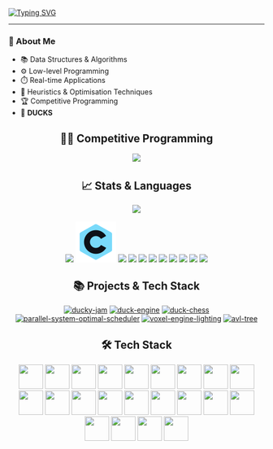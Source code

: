 [![Typing SVG](https://readme-typing-svg.herokuapp.com?font=JetBrains+Mono&color=FFFFFF&size=40&duration=3000&pause=1000&width=720&height=70&lines=%3EDuckyShine004;%3ECompetitive+Programming;%3EPython;%3EC%2FC%2B%2B;%3EJava)](https://git.io/typing-svg)

---
<h3>
  👋 About Me
</h3>

- 📚 Data Structures & Algorithms  
- ⚙️ Low-level Programming
- ⏱️ Real-time Applications  
- 🧩 Heuristics & Optimisation Techniques  
- 🏆 Competitive Programming  
- 🦆 **DUCKS**

<h2 align="center">
  🧑‍💻 Competitive Programming
</h2>

<p align="center">
  <a href="https://leetcode.com/duckyshine004/" target="_blank">
    <img src="https://leetcard.jacoblin.cool/duckyshine004?theme=dark&font=JetBrains%20Mono&border=0&ext=contest&cache=0" height="500">
  </a>
</p>

<h2 align="center">
  📈 Stats & Languages
</h2>

<p align="center">
  <a href="https://github.com/DuckyShine004">
<!--     <img src="https://github-readme-stats.vercel.app/api?username=DuckyShine004&show_icons=true&theme=react&bg_color=1F222E&title_color=F85D7F&icon_color=F8D866&border_color=404040" height="400"> -->
    <img src="https://github-readme-stats.vercel.app/api/top-langs/?username=DuckyShine004&theme=dracula&bg_color=15,0D1117,1F222E&hide=ShaderLab&hide_border=true&layout=donut" height="400">
  </a>
</p>

<p align="center">
    <img src="https://img.icons8.com/?size=40&id=55199&format=png&color=FF6E96">
    <img src="https://raw.githubusercontent.com/DuckyShine004/DuckyShine004/c80e7a520277dd5abab283bd8e0810da66d77716/assets/svg/icons/language/icons8-c-programming-primary.svg">
    <img src="https://img.icons8.com/?size=40&id=55205&format=png&color=FF6E96">
    <img src="https://img.icons8.com/?size=40&id=12592&format=png&color=79DAFA">
    <img src="https://img.icons8.com/?size=40&id=39854&format=png&color=FF6E96">
    <img src="https://img.icons8.com/?size=40&id=cHBUT9SmrD2V&format=png&color=79DAFA">
    <img src="https://img.icons8.com/?size=40&id=7hA5Ny9rDAmV&format=png&color=FF6E96">
    <img src="https://img.icons8.com/?size=40&id=38272&format=png&color=79DAFA">
    <img src="https://img.icons8.com/?size=40&id=38294&format=png&color=FF6E96">
    <img src="https://img.icons8.com/?size=40&id=utx96pPa33XK&format=png&color=79DAFA">
    <img src="https://img.icons8.com/?size=40&id=79750&format=png&color=FF6E96">
</p>

<!-- <p align="center">
  <a href="https://github.com/DuckyShine004" target="_blank"><img alt="GitHub Followers" src="https://img.shields.io/badge/dynamic/json?logo=github&label=GitHub+Followers&labelColor=282c34&color=181717&query=%24.data.totalSubs&url=https%3A%2F%2Fapi.spencerwoo.com%2Fsubstats%2F%3Fsource%3Dgithub%26queryKey%3DDuckyShine004&longCache=true"/></a>
  <a href="https://github.com/DuckyShine004" target="_blank"><img src="https://komarev.com/ghpvc/?username=DuckyShine004&color=brightgreen" alt="Profile Views" /></a>
  <a href="https://github.com/DuckyShine004" target="_blank"><img src="https://visitor-badge.laobi.icu/badge?page_id=DuckyShine004.DuckyShine004" alt="Visitor Count" /></a>
</p> -->

<h2 align="center">
  📚 Projects & Tech Stack
</h2>

<p align="center">
<a href="https://github.com/DuckyShine004/ducky-jam"><img width="273" src="https://denvercoder1-github-readme-stats.vercel.app/api/pin/?username=DuckyShine004&repo=ducky-jam&theme=dracula&bg_color=15,0D1117,1F222E&hide_border=true" alt="ducky-jam"></a>
<a href="https://github.com/DuckyShine004/duck-engine"><img width="273" src="https://denvercoder1-github-readme-stats.vercel.app/api/pin/?username=DuckyShine004&repo=duck-engine&theme=dracula&bg_color=15,0D1117,1F222E&hide_border=true" alt="duck-engine"></a>
<a href="https://github.com/DuckyShine004/duck-chess"><img width="273" src="https://denvercoder1-github-readme-stats.vercel.app/api/pin/?username=DuckyShine004&repo=duck-chess&theme=dracula&bg_color=15,0D1117,1F222E&hide_border=true" alt="duck-chess"></a>
<a href="https://github.com/DuckyShine004/parallel-system-optimal-scheduler"><img width="273" src="https://denvercoder1-github-readme-stats.vercel.app/api/pin/?username=DuckyShine004&repo=parallel-system-optimal-scheduler&theme=dracula&bg_color=15,0D1117,1F222E&hide_border=true" alt="parallel-system-optimal-scheduler"></a>
<a href="https://github.com/DuckyShine004/voxel-engine-lighting"><img width="273" src="https://denvercoder1-github-readme-stats.vercel.app/api/pin/?username=DuckyShine004&repo=voxel-engine-lighting&theme=dracula&bg_color=15,0D1117,1F222E&hide_border=true" alt="voxel-engine-lighting"></a>
<a href="https://github.com/DuckyShine004/avl-tree"><img width="273" src="https://denvercoder1-github-readme-stats.vercel.app/api/pin/?username=DuckyShine004&repo=avl-tree&theme=dracula&bg_color=15,0D1117,1F222E&hide_border=true" alt="avl-tree"></a>
</p>

<!-- <h2 align="center"> 🌐 My Social Media</h2>
<p align="center">
<a href="https://leetcode.com/duckyshine004/" target="_blank"><img src="https://img.icons8.com/external-tal-revivo-color-tal-revivo/96/000000/external-level-up-your-coding-skills-and-quickly-land-a-job-logo-color-tal-revivo.png" alt="duckyshine004" height="48" width="48" /></a> 
<a href="https://codeforces.com/profile/ton-618" target="_blank"><img src="https://img.icons8.com/external-tal-revivo-color-tal-revivo/96/000000/external-codeforces-programming-competitions-and-contests-programming-community-logo-color-tal-revivo.png" alt="ton-618" height="48" width="48" /></a>
<a href="https://www.hackerrank.com/profile/duckyshine04" target="_blank"><img src="https://upload.wikimedia.org/wikipedia/commons/4/40/HackerRank_Icon-1000px.png" alt="duckyshine04" height="48" width="48" /></a>
<a href="https://www.linkedin.com/in/gallon-zhou-a3739b278/" target="_blank"><img src="https://img.icons8.com/fluency/48/000000/linkedin.png" alt="gallon-zhou-a3739b278" height="48" width="48" /></a>
</p> -->

<!-- <h2 align="center"> 🔠 Programming Languages</h2>
<p align="center">
<a><img src="https://cdn.jsdelivr.net/gh/devicons/devicon/icons/python/python-original.svg" width="48" height="48" /></a>
<a><img src="https://cdn.jsdelivr.net/gh/devicons/devicon/icons/javascript/javascript-original.svg" width="48" height="48" /></a>
<a><img src="https://cdn.jsdelivr.net/gh/devicons/devicon/icons/css3/css3-original.svg" width="48" height="48" /></a>
<a><img src="https://cdn.jsdelivr.net/gh/devicons/devicon/icons/html5/html5-original.svg" width="48" height="48" /></a>
<a><img src="https://cdn.jsdelivr.net/gh/devicons/devicon/icons/lua/lua-original.svg" width="48" height="48" /></a>
<a><img src="https://cdn.jsdelivr.net/gh/devicons/devicon/icons/c/c-original.svg" width="48" height="48" /></a>
<a><img src="https://cdn.jsdelivr.net/gh/devicons/devicon/icons/cplusplus/cplusplus-original.svg" width="48" height="48" /></a>
<a><img src="https://cdn.jsdelivr.net/gh/devicons/devicon/icons/csharp/csharp-original.svg" width="48" height="48" /></a>
<a><img src="https://cdn.jsdelivr.net/gh/devicons/devicon/icons/java/java-original.svg" width="48" height="48" /></a>
<a><img src="https://cdn.jsdelivr.net/gh/devicons/devicon/icons/bash/bash-original.svg" width="48" height="48" /></a>
<a><img src="https://cdn.jsdelivr.net/gh/devicons/devicon/icons/markdown/markdown-original.svg" width="48" height="48" /></a>
</p> -->

<h2 align="center"> 🛠️ Tech Stack</h2>
<p align="center">
<a><img src="https://cdn.jsdelivr.net/gh/devicons/devicon@latest/icons/archlinux/archlinux-original.svg" width="48" height="48" /></a>
<a><img src="https://cdn.jsdelivr.net/gh/devicons/devicon/icons/linux/linux-original.svg" width="48" height="48" /></a>
<a><img src="https://cdn.jsdelivr.net/gh/devicons/devicon/icons/intellij/intellij-original.svg" width="48" height="48" /></a>
<a><img src="https://cdn.jsdelivr.net/gh/devicons/devicon/icons/cmake/cmake-original.svg" width="48" height="48" /></a>
<a><img src="https://cdn.jsdelivr.net/gh/devicons/devicon/icons/github/github-original.svg" width="48" height="48" /></a>
<a><img src="https://cdn.jsdelivr.net/gh/devicons/devicon/icons/git/git-original.svg" width="48" height="48" /></a>
<a><img src="https://cdn.jsdelivr.net/gh/devicons/devicon/icons/pandas/pandas-original.svg" width="48" height="48" /></a>
<a><img src="https://cdn.jsdelivr.net/gh/devicons/devicon/icons/numpy/numpy-original.svg" width="48" height="48" /></a>
<a><img src="https://cdn.jsdelivr.net/gh/devicons/devicon/icons/blender/blender-original.svg" width="48" height="48" /></a>
<a><img src="https://cdn.jsdelivr.net/gh/devicons/devicon/icons/unity/unity-original.svg" width="48" height="48" /></a>
<a><img src="https://cdn.jsdelivr.net/gh/devicons/devicon/icons/react/react-original.svg" width="48" height="48" /></a>
<a><img src="https://cdn.jsdelivr.net/gh/devicons/devicon/icons/nodejs/nodejs-original.svg" width="48" height="48" /></a>
<a><img src="https://cdn.jsdelivr.net/gh/devicons/devicon/icons/npm/npm-original-wordmark.svg" width="48" height="48" /></a>
<a><img src="https://cdn.jsdelivr.net/gh/devicons/devicon/icons/docker/docker-original.svg" width="48", height="48" /></a>
<a><img src="https://cdn.jsdelivr.net/gh/devicons/devicon/icons/mongodb/mongodb-original.svg" width="48", height="48" /></a>
<a><img src="https://cdn.jsdelivr.net/gh/devicons/devicon/icons/threejs/threejs-original.svg" width="48" height="48" /></a>
<a><img src="https://cdn.jsdelivr.net/gh/devicons/devicon/icons/opengl/opengl-original.svg" width="48" height="48" /></a>
<a><img src="https://cdn.jsdelivr.net/gh/devicons/devicon/icons/spring/spring-original.svg" width="48" height="48" /></a>
<a><img src="https://cdn.jsdelivr.net/gh/devicons/devicon/icons/vim/vim-original.svg" width="48" height="48" /></a>
<a><img src="https://cdn.jsdelivr.net/gh/devicons/devicon/icons/matlab/matlab-original.svg" width="48" height="48" /></a>
<a><img src="https://cdn.jsdelivr.net/gh/devicons/devicon/icons/r/r-original.svg" width="48" height="48" /></a>
<a><img src="https://cdn.jsdelivr.net/gh/devicons/devicon/icons/gcc/gcc-original.svg" width="48" height="48" /></a>
</p>
